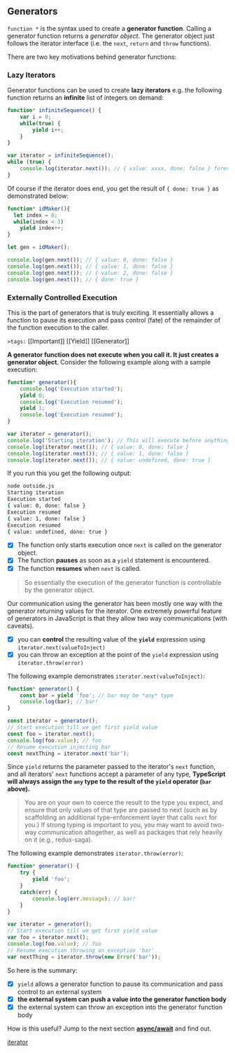 ## Generators

`function *` is the syntax used to create a **generator function**. Calling a generator function returns a *generator object*. The generator object just follows the iterator interface (i.e. the `next`, `return` and `throw` functions). 

There are two key motivations behind generator functions: 

### Lazy Iterators

Generator functions can be used to create **lazy iterators** e.g. the following function returns an **infinite** list of integers on demand:

```ts
function* infiniteSequence() {
    var i = 0;
    while(true) {
        yield i++;
    }
}

var iterator = infiniteSequence();
while (true) {
    console.log(iterator.next()); // { value: xxxx, done: false } forever and ever
}
```

Of course if the iterator does end, you get the result of `{ done: true }` as demonstrated below:

```ts
function* idMaker(){
  let index = 0;
  while(index < 3)
    yield index++;
}

let gen = idMaker();

console.log(gen.next()); // { value: 0, done: false }
console.log(gen.next()); // { value: 1, done: false }
console.log(gen.next()); // { value: 2, done: false }
console.log(gen.next()); // { done: true }
```

### Externally Controlled Execution
This is the part of generators that is truly exciting. It essentially allows a function to pause its execution and pass control (fate) of the remainder of the function execution to the caller.

`>tags:` [[Important]] [[Yield]] [[Generator]]

**A generator function does not execute when you call it. It just creates a generator object**. Consider the following example along with a sample execution:

```ts
function* generator(){
    console.log('Execution started');
    yield 0;
    console.log('Execution resumed');
    yield 1;
    console.log('Execution resumed');
}

var iterator = generator();
console.log('Starting iteration'); // This will execute before anything in the generator function body executes
console.log(iterator.next()); // { value: 0, done: false }
console.log(iterator.next()); // { value: 1, done: false }
console.log(iterator.next()); // { value: undefined, done: true }
```

If you run this you get the following output:

```bash
node outside.js
Starting iteration
Execution started
{ value: 0, done: false }
Execution resumed
{ value: 1, done: false }
Execution resumed
{ value: undefined, done: true }
```

- [x] The function only starts execution once `next` is called on the generator object.
- [x] The function **pauses** as soon as a `yield` statement is encountered.
- [x] The function **resumes** when `next` is called.

> So essentially the execution of the generator function is controllable by the generator object.

Our communication using the generator has been mostly one way with the generator returning values for the iterator. One extremely powerful feature of generators in JavaScript is that they allow two way communications (with caveats).

- [x] you can **control** the resulting value of the **`yield`** expression using `iterator.next(valueToInject)`
- [x] you can throw an exception at the point of the `yield` expression using `iterator.throw(error)`

The following example demonstrates `iterator.next(valueToInject)`:

```ts
function* generator() {
    const bar = yield 'foo'; // bar may be *any* type
    console.log(bar); // bar!
}

const iterator = generator();
// Start execution till we get first yield value
const foo = iterator.next();
console.log(foo.value); // foo
// Resume execution injecting bar
const nextThing = iterator.next('bar');
```

Since `yield` returns the parameter passed to the iterator's `next` function, and all iterators' `next` functions accept a parameter of any type, **TypeScript will always assign the `any` type to the result of the `yield` operator (`bar` above).**

> You are on your own to coerce the result to the type you expect, and ensure that only values of that type are passed to next (such as by scaffolding an additional type-enforcement layer that calls `next` for you.) If strong typing is important to you, you may want to avoid two-way communication altogether, as well as packages that rely heavily on it (e.g., redux-saga).

The following example demonstrates `iterator.throw(error)`:

```ts
function* generator() {
    try {
        yield 'foo';
    }
    catch(err) {
        console.log(err.message); // bar!
    }
}

var iterator = generator();
// Start execution till we get first yield value
var foo = iterator.next();
console.log(foo.value); // foo
// Resume execution throwing an exception 'bar'
var nextThing = iterator.throw(new Error('bar'));
```

So here is the summary:
- [x] `yield` allows a generator function to pause its communication and pass control to an external system
- [x] **the external system can push a value into the generator function body**
- [x] the external system can throw an exception into the generator function body

How is this useful? Jump to the next section [**async/await**](../async/async.md) and find out.

[iterator](../collection/iterators.md)
